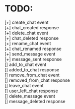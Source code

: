 # TODO:

[+] create_chat event <br/>
[+] chat_created response <br/>
[+] delete_chat event <br/>
[+] chat_deleted response <br/>
[+] rename_chat event <br/>
[+] chat_renamed response <br/>
[+] send_message event <br/>
[+] message_sent response <br/>
[] add_to_chat event <br/>
[] added_to_chat response <br/>
[] remove_from_chat event <br/>
[] removed_from_chat response <br/>
[] leave_chat event <br/>
[] user_left_chat response <br/>
[] delete_message event <br/>
[] message_deleted response <br/>
